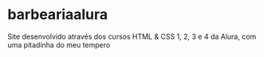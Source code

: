 # barbeariaalura
Site desenvolvido através dos cursos HTML &amp; CSS 1, 2, 3 e 4 da Alura, com uma pitadinha do meu tempero
